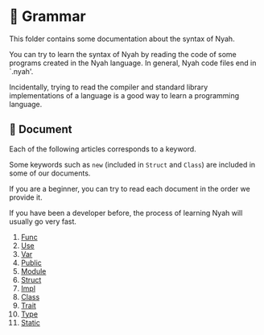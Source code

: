 # 📂 Grammar

This folder contains some documentation about the syntax of Nyah.

You can try to learn the syntax of Nyah by reading the code of some programs created in the Nyah language. In general,
Nyah code files end in `.nyah'.

Incidentally, trying to read the compiler and standard library implementations of a language is a good way to learn a
programming language.

## 📕 Document

Each of the following articles corresponds to a keyword.

Some keywords such as `new` (included in `Struct` and `Class`) are included in some of our documents.

If you are a beginner, you can try to read each document in the order we provide it.

If you have been a developer before, the process of learning Nyah will usually go very fast.

1. [Func](./Func.md)
2. [Use](./Use.md)
3. [Var](./Var.md)
4. [Public](./Public.md)
5. [Module](./Module.md)
6. [Struct](./Struct.md)
7. [Impl](./Impl.md)
8. [Class](./Class.md)
9. [Trait](./Trait.md)
10. [Type](./Type.md)
11. [Static](./Static.md)
